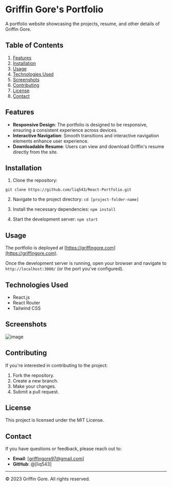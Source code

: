 # Griffin Gore's Portfolio

A portfolio website showcasing the projects, resume, and other details of Griffin Gore.

## Table of Contents

1. [Features](#features)
2. [Installation](#installation)
3. [Usage](#usage)
4. [Technologies Used](#technologies-used)
5. [Screenshots](#screenshots)
6. [Contributing](#contributing)
7. [License](#license)
8. [Contact](#contact)

## Features

- **Responsive Design**: The portfolio is designed to be responsive, ensuring a consistent experience across devices.
- **Interactive Navigation**: Smooth transitions and interactive navigation elements enhance user experience.
- **Downloadable Resume**: Users can view and download Griffin's resume directly from the site.

## Installation

1. Clone the repository:

``git clone https://github.com/liq543/React-Portfolio.git``

2. Navigate to the project directory:
``cd [project-folder-name]``

3. Install the necessary dependencies:
``npm install``

4. Start the development server:
``npm start``

## Usage

The portfolio is deployed at [https://griffingore.com](https://griffingore.com).

Once the development server is running, open your browser and navigate to `http://localhost:3000/` (or the port you've configured).

## Technologies Used

- React.js
- React Router
- Tailwind CSS

## Screenshots

![image](https://i.imgur.com/FGMzW4V.png)

## Contributing

If you're interested in contributing to the project:

1. Fork the repository.
2. Create a new branch.
3. Make your changes.
4. Submit a pull request.

## License

This project is licensed under the MIT License.

## Contact

If you have questions or feedback, please reach out to:

- **Email**: [griffingore97@gmail.com]
- **GitHub**: @[liq543]

---

© 2023 Griffin Gore. All rights reserved.